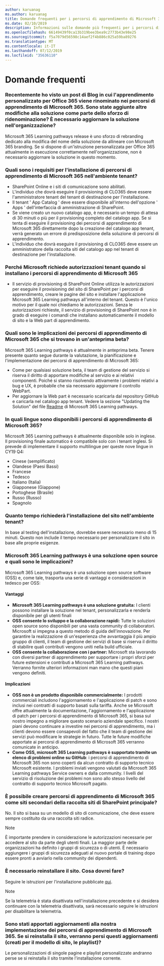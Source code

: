 ```yaml
---
author: karuanag
ms.author: karuanag
title: Domande frequenti per i percorsi di apprendimento di Microsoft 365
ms.date: 02/10/2019
description: Informazioni sulle domande più frequenti per i percorsi di apprendimento di Microsoft 365
ms.openlocfilehash: 66149439f0ca13b319bee3bea9c2773b43e98e25
ms.sourcegitcommit: f5a7079d56598c14aef2f4b886c025a59ba89276
ms.translationtype: MT
ms.contentlocale: it-IT
ms.lasthandoff: 07/12/2019
ms.locfileid: "35636110"
---
```

# <a name="frequently-asked-questions"></a>Domande frequenti

### <a name="i-recently-saw-a-blog-post-that-custom-learning-for-office-365-is-being-renamed-to-microsoft-365-learning-pathways-are-there-other-changes-being-added-to-the-solution-as-part-of-the-renaming-effort-should-i-update-the-solution-in-my-organization"></a>Recentemente ho visto un post di Blog in cui l'apprendimento personalizzato per Office 365 viene rinominato nei percorsi di apprendimento di Microsoft 365. Sono state aggiunte altre modifiche alla soluzione come parte dello sforzo di ridenominazione? È necessario aggiornare la soluzione nell'organizzazione?

Microsoft 365 Learning pathways release è uno sforzo di rebranding dedicato alla modifica del nome della soluzione da allineare con Microsoft 365 branding. Se si dispone di un'istruzione personalizzata per Office 365 attualmente in esecuzione correttamente nell'organizzazione, non è necessario aggiornare la soluzione in questo momento.  

### <a name="what-are-the-requirements-for-installing-microsoft-365-learning-pathways-into-my-tenant-environment"></a>Quali sono i requisiti per l'installazione di percorsi di apprendimento di Microsoft 365 nell'ambiente tenant?

- SharePoint Online e i siti di comunicazione sono abilitati.
- L'individuo che dovrà eseguire il provisioning di CLO365 deve essere l'amministratore tenant del tenant di destinazione per l'installazione.
- Il tenant ' App Catalog ' deve essere disponibile all'interno dell'opzione ' Apps ' dell'interfaccia di amministrazione di SharePoint.
- Se viene creato un nuovo catalogo app, è necessario un tempo di attesa di 30 minuti o più per il provisioning completo del catalogo app. Se si tenta di eseguire il provisioning dei percorsi di apprendimento di Microsoft 365 direttamente dopo la creazione del catalogo app tenant, verrà generato un errore di predisposizione della soluzione di percorsi di apprendimento. 
- L'individuo che dovrà eseguire il provisioning di CLO365 deve essere un amministratore della raccolta siti del catalogo app nel tenant di destinazione per l'installazione.

### <a name="why-is-microsoft-asking-for-tenant-permissions-when-installing-microsoft-365-learning-pathways"></a>Perché Microsoft richiede autorizzazioni tenant quando si installano i percorsi di apprendimento di Microsoft 365 

- Il servizio di provisioning di SharePoint Online utilizza le autorizzazioni per eseguire il provisioning del sito di SharePoint per i percorsi di apprendimento, creare le pagine del sito e installare l'applicazione Microsoft 365 Learning pathways all'interno del tenant. Questo è l'unico motivo per il quale noi chiediamo le autorizzazioni. Senza le autorizzazioni richieste, il servizio di provisioning di SharePoint non è in grado di eseguire i comandi che installano automaticamente il modello di sito e la Web part di apprendimento. 

### <a name="what-are-the-implications-of-microsoft-365-learning-pathways-being-in-a-beta-preview"></a>Quali sono le implicazioni dei percorsi di apprendimento di Microsoft 365 che si trovano in un'anteprima beta? 

Microsoft 365 Learning pathways è attualmente in anteprima beta. Tenere presente quanto segue durante la valutazione, la pianificazione e l'implementazione dei percorsi di apprendimento di Microsoft 365:

- Come per qualsiasi soluzione beta, il team di gestione del servizio si riserva il diritto di apportare modifiche al servizio e ai relativi componenti. Poiché si stanno risolvendo attivamente i problemi relativi a bug e UX, è probabile che sia necessario aggiornare il controllo WebPart.
- Per aggiornare la Web part è necessario scaricarla dal repository GitHub e caricarla nel catalogo app tenant. Vedere la sezione "Updating the Solution" del file [Readme](https://github.com/pnp/custom-learning-office-365/blob/master/README.md) di Microsoft 365 Learning pathways. 

### <a name="what-languages-is-microsoft-365-learning-pathways-available-in"></a>In quali lingue sono disponibili i percorsi di apprendimento di Microsoft 365?

Microsoft 365 Learning pathways è attualmente disponibile solo in inglese. Il provisioning finale automatico è compatibile solo con i tenant inglesi. Si prevede di implementare il supporto multilingue per queste nove lingue in CY19 Q4: 

- Cinese (semplificato) 
- Olandese (Paesi Bassi) 
- Francese  
- Tedesco 
- Italiano (Italia) 
- Giapponese (Giappone)  
- Portoghese (Brasile) 
- Russo (Russo)  
- Spagnolo 

### <a name="how-long-will-it-take-to-install-the-site-in-our-tenant-environment"></a>Quanto tempo richiederà l'installazione del sito nell'ambiente tenant?

In base al testing dell'installazione, dovrebbe essere necessario meno di 15 minuti. Questo non include il tempo necessario per personalizzare il sito in base alle proprie esigenze.

### <a name="is-microsoft-365-learning-pathways-an-open-source-solution-and-what-are-the-implications"></a>Microsoft 365 Learning pathways è una soluzione open source e quali sono le implicazioni?

Microsoft 365 Learning pathways è una soluzione open source software (OSS) e, come tale, trasporta una serie di vantaggi e considerazioni in tedesco per OSS:

#### <a name="benefits"></a>Vantaggi 
- **Microsoft 365 Learning pathways è una soluzione gratuita:** I clienti possono installare la soluzione nel tenant, personalizzarla e renderla disponibile per gli utenti finali
- **OSS consente lo sviluppo e la collaborazione rapidi:**  Tutte le soluzioni open source sono disponibili per una vasta community di collaboratori.  Microsoft si impegna a questo metodo di guida dell'innovazione.  Per garantire la realizzazione di un'esperienza che avvantaggia il più ampio gruppo di clienti, il team di gestione dei servizi di base si riserva il diritto di stabilire quali contributi vengono uniti nella build ufficiale.  
- **OSS consente la collaborazione con i partner:** Microsoft sta lavorando con diversi partner di apprendimento per supportare i propri sforzi per future estensioni e contributi a Microsoft 365 Learning pathways. Verranno fornite ulteriori informazioni man mano che questi piani vengono definiti. 
    
#### <a name="implications"></a>Implicazioni
- **OSS non è un prodotto disponibile commercialmente:** I prodotti commerciali includono l'aggiornamento e l'applicazione di patch e sono inclusi nei contratti di supporto basati sulla tariffa. Anche se Microsoft offre attualmente la documentazione, l'aggiornamento e l'applicazione di patch per i percorsi di apprendimento di Microsoft 365, si basa sul nostro impegno a migliorare questo scenario aziendale specifico. I nostri piani devono continuare a investire nei percorsi di apprendimento, ma i clienti devono essere consapevoli del fatto che il team di gestione dei servizi può modificare le strategie in futuro. Tutte le future modifiche apportate ai percorsi di apprendimento di Microsoft 365 verranno comunicate in anticipo. 
- **Come OSS, microsoft 365 Learning pathways è supportato tramite un elenco di problemi online su GitHub**: i percorsi di apprendimento di Microsoft 365 non sono coperti da alcun contratto di supporto tecnico Microsoft esistente. I problemi inviati vengono valutati da Microsoft 365 Learning pathways Service owners e dalla community. I livelli del servizio di risoluzione dei problemi non sono allo stesso livello del contratto di supporto tecnico Microsoft pagato.  

### <a name="can-we-make-the-microsoft-365-learning-pathways-a-subsite-of-our-primary-sharepoint-site-collection"></a>È possibile creare percorsi di apprendimento di Microsoft 365 come siti secondari della raccolta siti di SharePoint principale?

No. Il sito si basa su un modello di sito di comunicazione, che deve essere sempre costituito da una raccolta siti radice.

> [!NOTE]
> È importante prendere in considerazione le autorizzazioni necessarie per accedere al sito da parte degli utenti finali. La maggior parte delle organizzazioni ha definito i gruppi di sicurezza o di utenti. È necessario aggiungere i gruppi di sicurezza adeguati al nuovo portale di training dopo essere pronti a avviarlo nella community dei dipendenti.

### <a name="i-need-to-reinstall-the-site-what-should-i-do"></a>È necessario reinstallare il sito. Cosa dovrei fare?

Seguire le istruzioni per l'installazione pubblicate [qui](custom_provision.md).

> [!NOTE]
> Se la telemetria è stata disattivata nell'installazione precedente e si desidera continuare con la telemetria disattivata, sarà necessario seguire le istruzioni per disabilitare la telemetria.

### <a name="we-made-updates-to-our-implementation-of-microsoft-365-learning-pathways-will-we-lose-these-updates-made-to-site-template-playlists-if-we-reinstall-the-site"></a>Sono stati apportati aggiornamenti alla nostra implementazione dei percorsi di apprendimento di Microsoft 365. Se si reinstalla il sito, verranno persi questi aggiornamenti (creati per il modello di sito, le playlist)?

Le personalizzazioni di singole pagine e playlist personalizzate andranno perse se si reinstalla il sito tramite l'installazione corrente.  